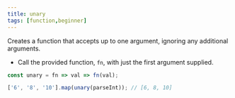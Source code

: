 ```yaml
---
title: unary
tags: [function,beginner]
---
```


Creates a function that accepts up to one argument, ignoring any additional arguments.

- Call the provided function, `fn`, with just the first argument supplied.

```js
const unary = fn => val => fn(val);
```

```js
['6', '8', '10'].map(unary(parseInt)); // [6, 8, 10]
```

